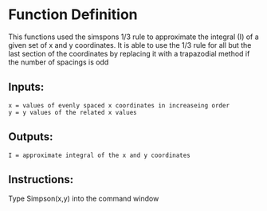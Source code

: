 # Function Definition
This functions used the simspons 1/3 rule to approximate the integral (I)
of a given set of x and y coordinates. It is able to use the 1/3 rule for
all but the last section of the coordinates by replacing it with a
trapazodial method if the number of spacings is odd
## Inputs:
    x = values of evenly spaced x coordinates in increaseing order
    y = y values of the related x values
## Outputs:
    I = approximate integral of the x and y coordinates
## Instructions:
Type Simpson(x,y) into the command window

